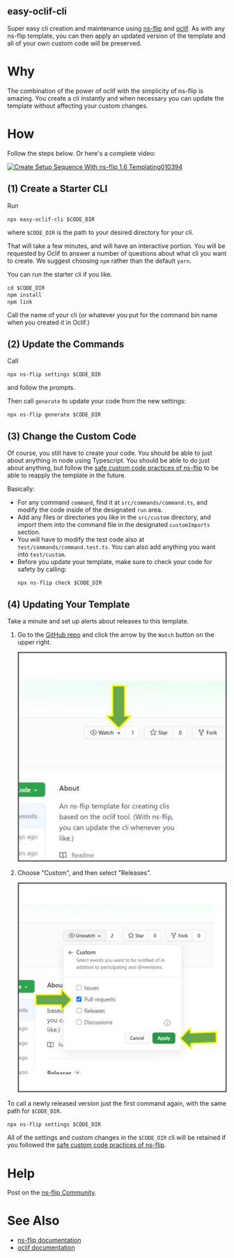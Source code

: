 easy-oclif-cli
-----------------
Super easy cli creation and maintenance using 
[ns-flip](https://ns-flip.nostack.net/) and [oclif](https://oclif.io/).  As with any ns-flip template, you can then apply an updated version of the template and all of your own custom code will be preserved.  

# Why
The combination of the power of oclif with the simplicity of ns-flip is amazing.  You create a cli instantly and when necessary you can update the template without affecting your custom changes.

# How
Follow the steps below.  Or here's a complete video:

[![Create Setup Sequence With ns-flip 1.6 Templating010394](http://img.youtube.com/vi/L_pKk148_O4/0.jpg)](http://www.youtube.com/watch?v=L_pKk148_O4)

## (1) Create a Starter CLI
Run
```
npx easy-oclif-cli $CODE_DIR
```
where `$CODE_DIR` is the path to your desired directory for your cli.

That will take a few minutes, and will have an interactive portion.  You will be requested by Oclif to answer a number of questions about what cli you want to create. We suggest choosing `npm` rather than the default `yarn`.

You can run the starter cli if you like.
```
cd $CODE_DIR
npm install
npm link
```
Call the name of your cli (or whatever you put for the command bin name when you created it in Oclif.)

## (2) Update the Commands
Call 
```
npx ns-flip settings $CODE_DIR
```
and follow the prompts.

Then call `generate` to update your code from the new settings:
```
npx ns-flip generate $CODE_DIR
```

## (3) Change the Custom Code
Of course, you still have to create your code.  You should be able to just about anything in node using Typescript.  You should be able to do just about anything, but follow the [safe custom code practices of ns-flip](https://ns-flip.nostack.net/Safe-Custom-Code) to be able to reapply the template in the future.

Basically:
* For any command `command`, find it at `src/commands/command.ts`, and modify the code inside of the designated `run` area.
* Add any files or directories you like in the `src/custom` directory, and import them into the command file in the designated `customImports` section.
* You will have to modify the test code also at `test/commands/command.test.ts`.  You can also add anything you want into `test/custom`.
* Before you update your template, make sure to check your code for safety by calling:
    ``` 
    npx ns-flip check $CODE_DIR
    ```
## (4) Updating Your Template
Take a minute and set up alerts about releases to this template.
1. Go to the [GitHub repo](https://github.com/YizYah/easy-oclif-cli) and click the arrow by the `Watch` button on the upper right.

     ![](images/2.jpg)

2. Choose "Custom", and then select "Releases".

    ![](images/4.jpg)

To call a newly released version just the first command again, with the same path for `$CODE_DIR`.
```
npx ns-flip settings $CODE_DIR
```
All of the settings and custom changes in the `$CODE_DIR` cli will be retained if you followed the [safe custom code practices of ns-flip](https://ns-flip.nostack.net/Safe-Custom-Code).

# Help
Post on the [ns-flip Community](https://spectrum.chat/ns-flip?tab=posts).

# See Also
* [ns-flip documentation](https://ns-flip.nostack.net/Home)
* [oclif documentation](https://oclif.io/docs/commands)
